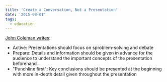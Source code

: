 ```yaml
---
title: 'Create a Conversation, Not a Presentation'
date: '2015-08-01'
tags:
  - education
---
```

[John Coleman writes](https://hbr.org/2015/07/create-a-conversation-not-a-presentation):

- Active: Presentations should focus on sproblem-solving and debate
- Prepare: Details and information should be given in advance for the audience to understand the important concepts of the presentation beforehand
- "Punchline first": Key conclusions should be presented at the beginning with more in-depth detail given throughout the presentation
